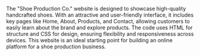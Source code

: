 The "Shoe Production Co." website is designed to showcase high-quality handcrafted shoes. With an attractive and user-friendly interface, it includes key pages like Home, About, Products, and Contact, allowing customers to easily learn about the brand and explore products. The code uses HTML for structure and CSS for design, ensuring flexibility and responsiveness across devices. This website is an ideal starting point for building an online platform for a shoe production business.
